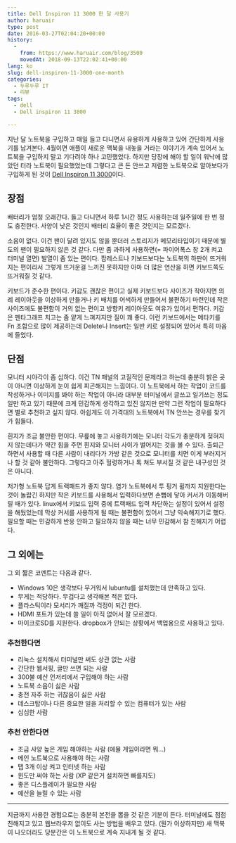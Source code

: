 ```yaml
---
title: Dell Inspiron 11 3000 한 달 사용기
author: haruair
type: post
date: 2016-03-27T02:04:20+00:00
history:
  - 
    from: https://www.haruair.com/blog/3500
    movedAt: 2018-09-13T22:02:41+00:00
lang: ko
slug: dell-inspiron-11-3000-one-month
categories:
  - 두루두루 IT
  - 리뷰
tags:
  - dell
  - Dell inspiron 11 3000

---
```

지난 달 노트북을 구입하고 매일 들고 다니면서 유용하게 사용하고 있어 간단하게 사용기를 남겨본다. 4월이면 애플이 새로운 맥북을 내놓을 거라는 이야기가 계속 있어서 노트북을 구입하지 말고 기다려야 하나 고민했었다. 하지만 당장에 해야 할 일이 워낙에 많았던 터라 노트북이 필요했었는데 그렇다고 큰 돈 안쓰고 저렴한 노트북으로 알아보다가 구입하게 된 것이 [Dell Inspiron 11 3000][1]이다.

## 장점

배터리가 엄청 오래간다. 들고 다니면서 하루 1시간 정도 사용하는데 일주일에 한 번 정도 충전한다. 사양이 낮은 것인지 배터리 효율이 좋은 것인지는 모르겠다.

소음이 없다. 이건 팬이 달려 있지도 않을 뿐더러 스토리지가 메모리타입이기 때문에 별도의 팬이 필요하지 않은 것 같다. 다만 좀 과하게 사용하면(= 파이어폭스 창 2개 켜고 터미널 열면) 발열이 좀 있는 편이다. 팜레스트나 키보드보다는 노트북의 하판이 뜨거워지는 편이라서 그렇게 뜨거운걸 느끼진 못하지만 아마 더 많은 연산을 하면 키보드쪽도 뜨거워질 것 같다.

키보드가 준수한 편이다. 키감도 괜찮은 편이고 실제 키보드보다 사이즈가 작아지면 의례 레이아웃을 이상하게 만들거나 키 배치를 어색하게 만들어서 불편하기 마련인데 작은 사이즈에도 불편함이 거의 없는 편이고 방향키 레이아웃도 여유가 있어서 편하다. 키감은 펜타그래프 치고는 좀 얕게 느껴지지만 질이 꽤 좋다. 이런 키보드에서는 메타키를 Fn 조합으로 많이 제공하는데 Delete나 Insert는 일반 키로 설정되어 있어서 특히 마음에 들었다.

## 단점

모니터 시야각이 좀 심하다. 이건 TN 패널의 고질적인 문제라고 하는데 충분히 밝은 곳이 아니면 이상하게 눈이 쉽게 피곤해지는 느낌이다. 이 노트북에서 하는 작업이 코드를 작성하거나 이미지를 봐야 하는 작업이 아니라 대부분 터미널에서 글쓰고 일기쓰는 정도 일만 하고 있기 때문에 크게 민감하게 생각하고 있진 않지만 만약 그런 작업이 필요하다면 별로 추천하고 싶지 않다. 아쉽게도 이 가격대의 노트북에서 TN 안쓰는 경우를 찾기가 힘들다.

흰지가 조금 불안한 편이다. 무릎에 놓고 사용하기에는 모니터 각도가 충분하게 젖혀지지 않는데다가 약간 힘을 주면 흰지와 모니터 사이가 벌어지는 것을 볼 수 있다. 출퇴근하면서 사용할 때 다른 사람이 내리다가 가방 같은 것으로 모니터를 치면 이게 부러지거나 할 것 같아 불안하다. 그렇다고 아주 헐렁하거나 톡 쳐도 부서질 것 같은 내구성인 것은 아니다.

저가형 노트북 답게 트랙패드가 좋지 않다. 염가 노트북에서 투 핑거 휠까지 지원한다는 것이 놀랍긴 하지만 작은 키보드를 사용해서 입력하다보면 손뼘에 닿아 커서가 이동해버릴 때가 있다. linux에서 키보드 입력 중에 트랙패드 입력 차단하는 설정이 있어서 설정을 해뒀었는데 막상 커서를 사용하게 될 때는 불편함이 있어서 그냥 익숙해지기로 했다. 필요할 때는 민감하게 반응 안하고 필요하지 않을 때는 너무 민감해서 참 친해지기 어렵다.

## 그 외에는

그 외 짧은 코멘트는 다음과 같다.

  * Windows 10은 생각보다 무거워서 lubuntu를 설치했는데 만족하고 있다.
  * 무게는 적당하다. 무겁다고 생각해본 적은 없다.
  * 플라스틱이라 모서리가 깨질까 걱정이 되긴 한다.
  * HDMI 포트가 있는데 쓸 일이 아직 없어서 잘 모르겠다.
  * 마이크로SD를 지원한다. dropbox가 안되는 상황에서 백업용으로 사용하고 있다.

### 추천한다면

  * 리눅스 설치해서 터미널만 써도 상관 없는 사람
  * 간단한 웹서핑, 글만 쓰면 되는 사람
  * 300불 예산 언저리에서 구입해야 하는 사람
  * 노트북 소음이 싫은 사람
  * 충전 자주 하는 귀찮음이 싫은 사람
  * 데스크탑이나 다른 중요한 일을 처리할 수 있는 컴퓨터가 있는 사람
  * 심심한 사람

### 추천 안한다면

  * 조금 사양 높은 게임 해야하는 사람 (에뮬 게임이라면 뭐&#8230;)
  * 메인 노트북으로 사용해야 하는 사람
  * 탭 3개 이상 켜고 인터넷 하는 사람
  * 윈도만 써야 하는 사람 (XP 같은거 설치하면 빠를지도)
  * 좋은 디스플레이가 필요한 사람
  * 예산을 늘릴 수 있는 사람

* * *

지금까지 사용한 경험으로는 충분히 본전을 뽑을 것 같은 기분이 든다. 터미널에도 점점 친해지고 있고 웹브라우저 없이도 사는 방법을 배우고 있다. (뭔가 이상하지만) 새 맥북이 나오더라도 당분간은 이 노트북으로 계속 지내게 될 것 같다.

 [1]: http://haruair.com/blog/3429